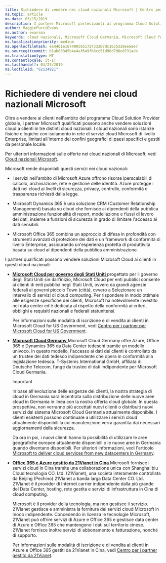 ```yaml
---
title: Richiedere di vendere nei cloud nazionali Microsoft | Centro per i partner
ms.topic: article
ms.date: 03/15/2019
description: I partner Microsoft partecipanti al programma Cloud Solution Provider possono vendere ai clienti registrati nei cloud nazionali supportati.
author: MaggiePucciEvans
ms.author: evansma
keywords: cloud nazionali, Microsoft Cloud Germania, Microsoft Cloud for US Government, 21Vianet, Microsoft Cloud Cina
ms.localizationpriority: medium
ms.openlocfilehash: ea4461e187490565172733207dc16c5328ee5ee7
ms.sourcegitcommit: b1ab80345b4e4af649fb8cc51d96d798e0791ade
ms.translationtype: HT
ms.contentlocale: it-IT
ms.lasthandoff: 04/23/2019
ms.locfileid: "62134821"
---
```

# <a name="apply-to-sell-in-microsoft-national-clouds"></a>Richiedere di vendere nei cloud nazionali Microsoft

Oltre a vendere ai clienti nell'ambito del programma Cloud Solution Provider globale, i partner Microsoft qualificati possono anche vendere soluzioni cloud a clienti in tre distinti cloud nazionali. I cloud nazionali sono istanze fisiche e logiche con isolamento in rete di servizi cloud Microsoft di livello Enterprise, limitati all'interno dei confini geografici di paesi specifici e gestiti da personale locale. 

Per ulteriori informazioni sulle offerte nei cloud nazionali di Microsoft, vedi [Cloud nazionali Microsoft](https://www.microsoft.com/trustcenter/cloudservices/nationalcloud).

Microsoft rende disponibili questi servizi nei cloud nazionali:

-   I servizi nell'ambito di Microsoft Azure offrono risorse iperscalabili di calcolo, archiviazione, rete e gestione delle identità. Azure protegge i dati nel cloud ai livelli di sicurezza, privacy, controllo, conformità e trasparenza richiesti dalla legge.

-   Microsoft Dynamics 365 è una soluzione CRM (Customer Relationship Management) basata su cloud che fornisce ai dipendenti della pubblica amministrazione funzionalità di report, modellazione e flussi di lavoro dei dati, insieme a funzioni di sicurezza in grado di limitare l'accesso ai dati sensibili.

-   Microsoft Office 365 combina un approccio di difesa in profondità con strumenti avanzati di protezione dei dati e un framework di conformità di livello Enterprise, assicurando un'esperienza protetta di produttività basata su cloud ai dipendenti della pubblica amministrazione.

I partner qualificati possono vendere soluzioni Microsoft Cloud ai clienti in questi cloud nazionali:

-   [**Microsoft Cloud per governo degli Stati Uniti** ](https://www.microsoft.com/trustcenter/cloudservices/nationalcloud#Microsoft_Cloud_for_US) progettato per il governo degli Stati Uniti sin dall'inizio, Microsoft Cloud per enti pubblici consente ai clienti di enti pubblici negli Stati Uniti, ovvero da grandi agenzie federali ai governi piccolo Town (città), ovvero a Selezionare un intervallo di servizi di cloud computing. Per rispondere in modo ottimale alle esigenze specifiche dei clienti, Microsoft ha notevolmente investito nei data center ed è dedicata al rispetto della conformità ai criteri, obblighi e requisiti nazionali e federali statunitensi. 

    Per informazioni sulle modalità di iscrizione e di vendita ai clienti in Microsoft Cloud for US Government, vedi [Centro per i partner per Microsoft Cloud for US Government](partner-center-for-microsoft-us-govt-cloud.md).

-   [**Microsoft Cloud Germany** ](https://www.microsoft.com/trustcenter/cloudservices/nationalcloud#Microsoft_Cloud_Germany) Microsoft Cloud Germany offre Azure, Office 365 e Dynamics 365 da Data Center tedeschi tramite un modello univoco. In questo modello, l'accesso ai dati dei clienti è controllato da un trustee dei dati tedesco indipendente che opera in conformità alla legislazione tedesca. T-Systems International GmbH, affiliata di Deutsche Telecom, funge da trustee di dati indipendente per Microsoft Cloud Germania. 

    > [!IMPORTANT]  
    > In base all'evoluzione delle esigenze dei clienti, la nostra strategia di cloud in Germania sarà incentrata sulla distribuzione delle nuove aree cloud in Germania in linea con la nostra offerta cloud globale. In questa prospettiva, non verranno più accettati nuovi clienti o distribuiti nuovi servizi dal sistema Microsoft Cloud Germania attualmente disponibile. I clienti esistenti possono continuare a utilizzare i servizi cloud attualmente disponibili la cui manutenzione verrà garantita dai necessari aggiornamenti della sicurezza.
    >  
    > Da ora in poi, i nuovi clienti hanno la possibilità di utilizzare le aree geografiche europee attualmente disponibili o le nuove aree in Germania quando diventano disponibili. Per ulteriori informazioni, vedi l'articolo [Microsoft to deliver cloud services from new datacenters in Germany](https://news.microsoft.com/europe/2018/08/31/microsoft-to-deliver-cloud-services-from-new-datacentres-in-germany-in-2019-to-meet-evolving-customer-needs/).

    
-   [**Office 365 e Azure gestito da 21Vianet in Cina** ](https://www.microsoft.com/trustcenter/cloudservices/nationalcloud#Microsoft_Cloud_for_China) Microsoft fornisce i servizi cloud in Cina tramite una collaborazione unica con Shanghai blu Cloud tecnologia CO. Ltd. (21Vianet), una società interamente controllata da Beijing (Pechino) 21Vianet a banda larga Data Center CO. Ltd. 21Vianet è il provider di Internet carrier indipendente dalla più grande del Data Center, hosting, rete gestita e servizi di infrastruttura in Cina di cloud computing. 

    Microsoft è il provider della tecnologia, ma non gestisce il servizio. 21Vianet gestisce e amministra la fornitura dei servizi cloud Microsoft in modo indipendente. Concedendo in licenza le tecnologie Microsoft, 21Vianet può offrire servizi di Azure e Office 365 e gestisce data center di Azure e Office 365 che mantengono i dati sul territorio cinese. 21Vianet fornisce inoltre servizi di abbonamento e fatturazione, nonché di supporto.

    Per informazioni sulle modalità di iscrizione e di vendita ai clienti in Azure e Office 365 gestiti da 21Vianet in Cina, vedi [Centro per i partner gestito da 21Vianet](https://msdn.microsoft.com/partner-china/index). 